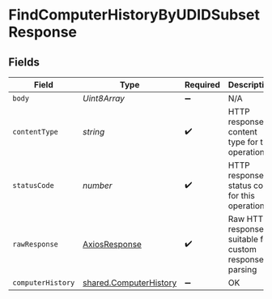# FindComputerHistoryByUDIDSubsetResponse


## Fields

| Field                                                                   | Type                                                                    | Required                                                                | Description                                                             |
| ----------------------------------------------------------------------- | ----------------------------------------------------------------------- | ----------------------------------------------------------------------- | ----------------------------------------------------------------------- |
| `body`                                                                  | *Uint8Array*                                                            | :heavy_minus_sign:                                                      | N/A                                                                     |
| `contentType`                                                           | *string*                                                                | :heavy_check_mark:                                                      | HTTP response content type for this operation                           |
| `statusCode`                                                            | *number*                                                                | :heavy_check_mark:                                                      | HTTP response status code for this operation                            |
| `rawResponse`                                                           | [AxiosResponse](https://axios-http.com/docs/res_schema)                 | :heavy_check_mark:                                                      | Raw HTTP response; suitable for custom response parsing                 |
| `computerHistory`                                                       | [shared.ComputerHistory](../../../sdk/models/shared/computerhistory.md) | :heavy_minus_sign:                                                      | OK                                                                      |